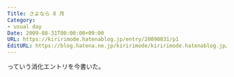 ```yaml
---
Title: さよなら 8 月
Category:
- usual day
Date: 2009-08-31T00:00:00+09:00
URL: https://kiririmode.hatenablog.jp/entry/20090831/p1
EditURL: https://blog.hatena.ne.jp/kiririmode/kiririmode.hatenablog.jp/atom/entry/8454420450078212663
---
```



っていう消化エントリを今書いた。
